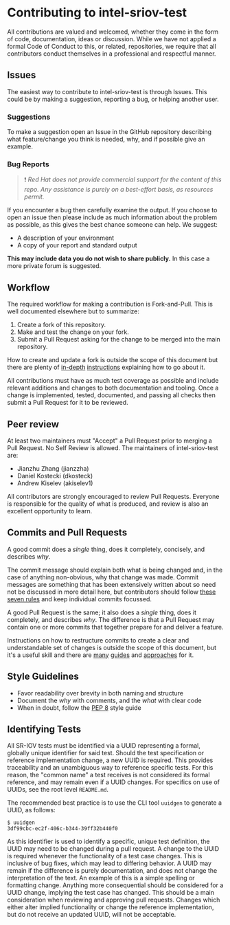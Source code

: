 # Contributing to intel-sriov-test

All contributions are valued and welcomed, whether they come in the form of code, documentation, ideas or discussion.
While we have not applied a formal Code of Conduct to this, or related, repositories, we require that all contributors
conduct themselves in a professional and respectful manner.

## Issues

The easiest way to contribute to intel-sriov-test is through Issues. This could be by making a suggestion, reporting a
bug, or helping another user.

### Suggestions

To make a suggestion open an Issue in the GitHub repository describing what feature/change you think is needed, why, and
if possible give an example.

### Bug Reports

> ❗ _Red Hat does not provide commercial support for the content of this repo. Any assistance is purely on a best-effort basis, as resources permit._

If you encounter a bug then carefully examine the output. If you choose to open an issue then please include as much
information about the problem as possible, as this gives the best chance someone can help. We suggest:

- A description of your environment
- A copy of your report and standard output

**This may include data you do not wish to share publicly.** In this case a more private forum is suggested.

## Workflow

The required workflow for making a contribution is Fork-and-Pull. This is well documented elsewhere but to summarize:

1. Create a fork of this repository.
1. Make and test the change on your fork.
1. Submit a Pull Request asking for the change to be merged into the main repository.

How to create and update a fork is outside the scope of this document but there are plenty of
[in-depth](https://gist.github.com/Chaser324/ce0505fbed06b947d962)
[instructions](https://reflectoring.io/github-fork-and-pull/) explaining how to go about it.

All contributions must have as much test coverage as possible and include relevant additions and changes to both
documentation and tooling. Once a change is implemented, tested, documented, and passing all checks then submit a Pull
Request for it to be reviewed.

## Peer review

At least two maintainers must "Accept" a Pull Request prior to merging a Pull Request. No Self Review is allowed. The
maintainers of intel-sriov-test are:

- Jianzhu Zhang (jianzzha)
- Daniel Kostecki (dkosteck)
- Andrew Kiselev (akiselev1)

All contributors are strongly encouraged to review Pull Requests. Everyone is responsible for the quality of what is
produced, and review is also an excellent opportunity to learn.

## Commits and Pull Requests

A good commit does a *single* thing, does it completely, concisely, and describes *why*.

The commit message should explain both what is being changed and, in the case of anything non-obvious, why that change
was made. Commit messages are something that has been extensively written about so need not be discussed in more detail
here, but contributors should follow [these seven rules](https://chris.beams.io/posts/git-commit/#seven-rules) and keep
individual commits focussed.

A good Pull Request is the same; it also does a *single* thing, does it completely, and describes *why*. The difference
is that a Pull Request may contain one or more commits that together prepare for and deliver a feature.

Instructions on how to restructure commits to create a clear and understandable set of changes is outside the scope of
this document, but it's a useful skill and there are [many](https://thoughtbot.com/blog/autosquashing-git-commits)
[guides](https://git-scm.com/docs/git-rebase) and [approaches](https://nuclearsquid.com/writings/git-add/) for it.

## Style Guidelines

- Favor readability over brevity in both naming and structure
- Document the _why_ with comments, and the _what_ with clear code
- When in doubt, follow the [PEP 8](https://peps.python.org/pep-0008/) style guide

## Identifying Tests

All SR-IOV tests must be identified via a UUID representing a formal, globally unique identifier for said test. Should the test
specification or reference implementation change, a new UUID is required. This provides traceability and an unambiguous way to
reference specific tests. For this reason, the "common name" a test receives is not considered its formal reference, and may
remain even if a UUID changes. For specifics on use of UUIDs, see the root level `README.md`.

The recommended best practice is to use the CLI tool `uuidgen` to generate a UUID, as follows:
```
$ uuidgen
3df99cbc-ec2f-406c-b344-39ff32b440f0
```

As this identifier is used to identify a specific, unique test definition, the UUID may need to be changed during a pull request. A change to the UUID is required whenever the functionality of a test case changes. This is inclusive of bug fixes, which may lead to differing behavior. A UUID may remain if the difference is purely documentation, and does not change the interpretation of the text. An example of this is a simple spelling or formatting change. Anything more consequential should be considered for a UUID change, implying the test case has changed. This should be a main consideration when reviewing and approving pull requests. Changes which either alter implied functionality or change the reference implementation, but do not receive an updated UUID, will not be acceptable.
